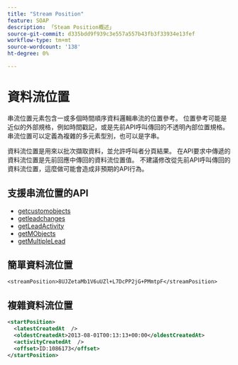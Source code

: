 ```yaml
---
title: "Stream Position"
feature: SOAP
description: 「Steam Position概述」
source-git-commit: d335bdd9f939c3e557a557b43fb3f33934e13fef
workflow-type: tm+mt
source-wordcount: '138'
ht-degree: 0%

---
```



# 資料流位置

串流位置元素包含一或多個時間順序資料邏輯串流的位置參考。 位置參考可能是近似的外部規格，例如時間戳記，或是先前API呼叫傳回的不透明內部位置規格。 串流位置可以定義為複雜的多元素型別，也可以是字串。

資料流位置是用來以批次擷取資料，並允許呼叫者分頁結果。 在API要求中傳遞的資料流位置是先前回應中傳回的資料流位置值。 不建議修改從先前API呼叫傳回的資料流位置，這麼做可能會造成非預期的API行為。

## 支援串流位置的API

- [getcustomobjects](getcustomobjects.md)
- [getleadchanges](getleadchanges.md)
- [getLeadActivity](getleadactivity.md)
- [getMObjects](getmobjects.md)
- [getMultipleLead](getmultipleleads.md)

## 簡單資料流位置

```
<streamPosition>8UJZetaMb1V6uUZl+L7DcPP2jG+PMmtpF</streamPosition>
```

## 複雜資料流位置

```xml
<startPosition>
  <latestCreatedAt  />
  <oldestCreatedAt>2013-08-01T00:13:13+00:00</oldestCreatedAt>
  <activityCreatedAt  />
  <offset>ID:1086173</offset>
</startPosition>
```
